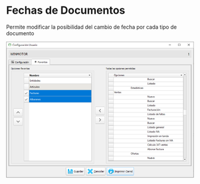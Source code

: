 # Fechas de Documentos

Permite modificar la posibilidad del cambio de fecha por cada tipo de documento

![](../../../.gitbook/assets/image%20%28343%29.png)

